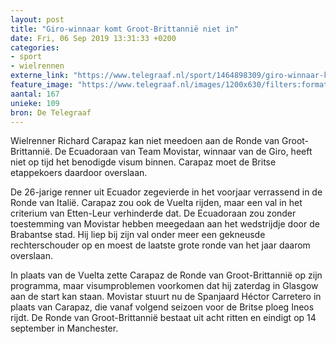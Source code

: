 ```yaml
---
layout: post
title: "Giro-winnaar komt Groot-Brittannië niet in"
date: Fri, 06 Sep 2019 13:31:33 +0200
categories: 
- sport 
- wielrennen 
externe_link: "https://www.telegraaf.nl/sport/1464898309/giro-winnaar-komt-groot-brittannie-niet-in"
feature_image: "https://www.telegraaf.nl/images/1200x630/filters:format(jpeg):quality(80)/cdn-kiosk-api.telegraaf.nl/e13a2a6e-d099-11e9-8baa-0255c322e81b.jpg"
aantal: 167
unieke: 109
bron: De Telegraaf
---
```


<p class="intro">Wielrenner Richard Carapaz kan niet meedoen aan de Ronde van Groot-Brittannië. De Ecuadoraan van Team Movistar, winnaar van de Giro, heeft niet op tijd het benodigde visum binnen. Carapaz moet de Britse etappekoers daardoor overslaan.</p> <p>De 26-jarige renner uit Ecuador zegevierde in het voorjaar verrassend in de Ronde van Italië. Carapaz zou ook de Vuelta rijden, maar een val in het criterium van Etten-Leur verhinderde dat. De Ecuadoraan zou zonder toestemming van Movistar hebben meegedaan aan het wedstrijdje door de Brabantse stad. Hij liep bij zijn val onder meer een gekneusde rechterschouder op en moest de laatste grote ronde van het jaar daarom overslaan.</p><p>In plaats van de Vuelta zette Carapaz de Ronde van Groot-Brittannië op zijn programma, maar visumproblemen voorkomen dat hij zaterdag in Glasgow aan de start kan staan. Movistar stuurt nu de Spanjaard Héctor Carretero in plaats van Carapaz, die vanaf volgend seizoen voor de Britse ploeg Ineos rijdt. De Ronde van Groot-Brittannië bestaat uit acht ritten en eindigt op 14 september in Manchester.</p>
